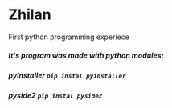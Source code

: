 # Zhilan
First python programming experiece 
##### *It's program was made with python modules:* 
#####  *pyinstaller* `pip instal pyinstaller`
#####  *pyside2* `pip instal pyside2`

